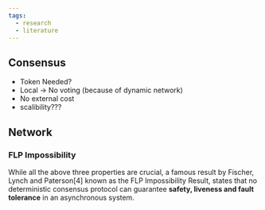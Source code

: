 ```yaml
---
tags:
  - research
  - literature
---
```



## Consensus

* Token Needed?
* Local -> No voting (because of dynamic network)
* No external cost
* scalibility???


## Network 

### FLP Impossibility 
While all the above three properties are crucial,
a famous result by Fischer, Lynch and Paterson[4]
known as the FLP Impossibility Result, states
that no deterministic consensus protocol can
guarantee **safety, liveness and fault tolerance**
in an asynchronous system.